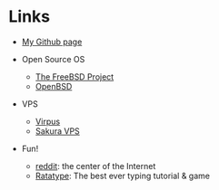# Links

- [My Github page](https://github.com/raviqqe)

- Open Source OS
  - [The FreeBSD Project](https://www.freebsd.org/)
  - [OpenBSD](http://www.openbsd.org/)

- VPS
  - [Virpus](http://virpus.com/index.php)
  - [Sakura VPS](http://vps.sakura.ad.jp/specification/)

- Fun!
  - [reddit](http://www.reddit.com/): the center of the Internet
  - [Ratatype](http://www.ratatype.com/): The best ever typing tutorial & game
